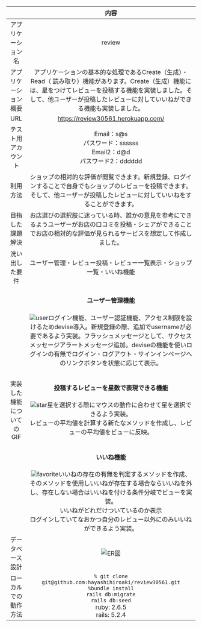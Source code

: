 |  |内容 | 
|:-----------:|:------------:|
| アプリケーション名      | review   |
| アプリケーション概要 |アプリケーションの基本的な処理であるCreate（生成）・Read（ 読み取り）機能があります。Create（生成）機能には、星をつけてレビューを投稿する機能を実装しました。そして、他ユーザーが投稿したレビューに対していいねができる機能も実装しました。|
| URL |https://review30561.herokuapp.com/|
| テスト用アカウント  | Email：s@s<br>パスワード：ssssss <br>Email2：d@d<br>パスワード2：dddddd |
| 利用方法   | ショップの相対的な評価が閲覧できます。新規登録、ログインすることで自身でもショップのレビューを投稿できます。そして、他ユーザーが投稿したレビューに対していいねをすることができます。 |
| 目指した課題解決   | お店選びの選択肢に迷っている時、誰かの意見を参考にできるようユーザーがお店の口コミを投稿・シェアができることでお店の相対的な評価が見られるサービスを想定して作成しました。 |
| 洗い出した要件|ユーザー管理・レビュー投稿・レビュー一覧表示・ショップ一覧・いいね機能|
| 実装した機能についてのGIF|<h4>ユーザー管理機能</h4>![user](https://gyazo.com/776ced402995380baf1a72f193b1502a.gif)ログイン機能、ユーザー認証機能、アクセス制限を設けるためdevise導入。新規登録の際、追加でusernameが必要であるよう実装。フラッシュメッセージとして、サクセスメッセージアラートメッセージ追加。deviseの機能を使いログインの有無でログイン・ログアウト・サインインページへのリンクボタンを状態に応じて表示。<br><br><h4>投稿するレビューを星数で表現できる機能</h4>![star](https://gyazo.com/0ad411169f35f3ba934ef62a12212753.gif)星を選択する際にマウスの動作に合わせて星を選択できるよう実装。<br>レビューの平均値を計算する新たなメソッドを作成し、レビューの平均値をビューに反映。<br><br><h4>いいね機能</h4>![favorite](https://gyazo.com/1d6b02beaeef8eca57af78f3f6a7b1bf.gif)いいねの存在の有無を判定するメソッドを作成、そのメソッドを使用しいいねが存在する場合ならいいねを外し、存在しない場合はいいねを付ける条件分岐でビューを実装。<br>いいねがどれだけついているのか表示<br>ログインしていてなおかつ自分のレビュー以外にのみいいねができるよう実装。|
| データベース設計|	![ER図](https://gyazo.com/f08ae7eea06ea30a1cb4b2eb28d7ec60.png)|
| ローカルでの動作方法|`% git clone git@github.com:hayashihiroaki/review30561.git`<br>  `%bundle install` <br>`rails db:migrate` <br>`rails db:seed` <br>ruby: 2.6.5 <br>rails: 5.2.4|